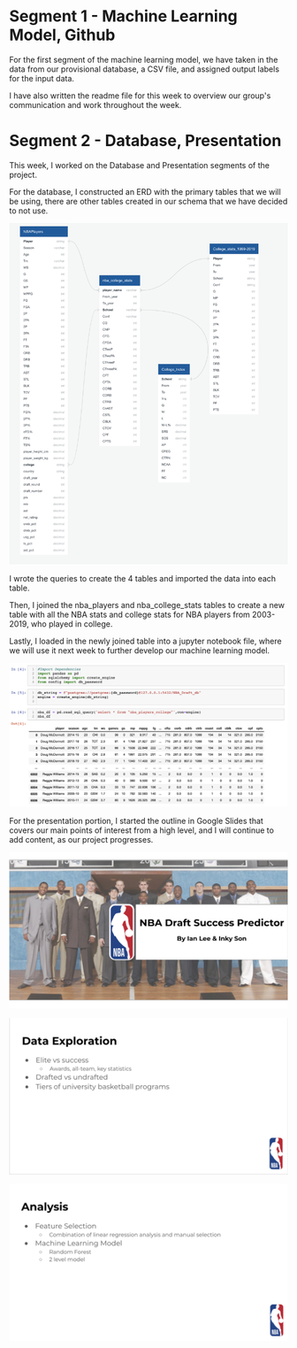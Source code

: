 # Segment 1 - Machine Learning Model, Github

For the first segment of the machine learning model, we have taken in the data from our provisional database, a CSV file, and assigned output labels for the input data. 

I have also written the readme file for this week to overview our group's communication and work throughout the week.

# Segment 2 - Database, Presentation

This week, I worked on the Database and Presentation segments of the project. 

For the database, I constructed an ERD with the primary tables that we will be using, there are other tables created in our schema that we have decided to not use. 

![NBA_ERD](Images/NBA_ERD.png)

I wrote the queries to create the 4 tables and imported the data into each table. 

Then, I joined the nba_players and nba_college_stats tables to create a new table with all the NBA stats and college stats for NBA players from 2003-2019, who played in college.

Lastly, I loaded in the newly joined table into a jupyter notebook file, where we will use it next week to further develop our machine learning model.

![Connect_database](Images/Connect_database.png)

For the presentation portion, I started the outline in Google Slides that covers our main points of interest from a high level, and I will continue to add content, as our project progresses.

![NBA_Draft_Presentation_title](Images/NBA_Draft_Presentation_title.png)

![NBA_Draft_Presentation_1](Images/NBA_Draft_Presentation_1.png)

![NBA_Draft_Presentation_2](Images/NBA_Draft_Presentation_2.png)
